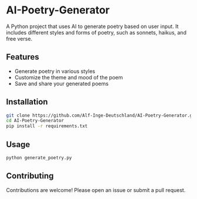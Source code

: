 # AI-Poetry-Generator

A Python project that uses AI to generate poetry based on user input. It includes different styles and forms of poetry, such as sonnets, haikus, and free verse.

## Features
- Generate poetry in various styles
- Customize the theme and mood of the poem
- Save and share your generated poems

## Installation
```bash
git clone https://github.com/Alf-Inge-Deutschland/AI-Poetry-Generator.git
cd AI-Poetry-Generator
pip install -r requirements.txt
```

## Usage
```bash
python generate_poetry.py
```

## Contributing
Contributions are welcome! Please open an issue or submit a pull request.
